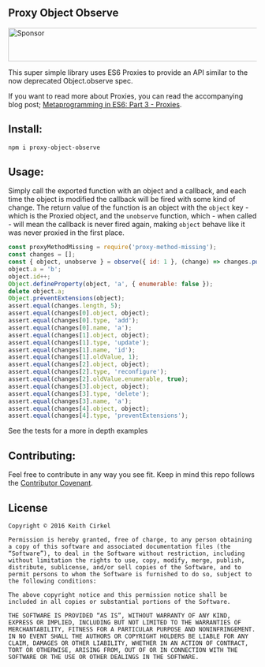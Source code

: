 ## Proxy Object Observe

<a target='_blank' rel='nofollow' href='https://app.codesponsor.io/link/ygkcNhfZ9nTDeVM6P8LSGn1C/keithamus/proxy-object-observe'>  <img alt='Sponsor' width='888' height='68' src='https://app.codesponsor.io/embed/ygkcNhfZ9nTDeVM6P8LSGn1C/keithamus/proxy-object-observe.svg' /></a>

This super simple library uses ES6 Proxies to provide an API similar to the now deprecated Object.observe spec.

If you want to read more about Proxies, you can read the accompanying blog post; [Metaprogramming in ES6: Part 3 - Proxies](https://www.keithcirkel.co.uk/metaprogramming-in-es6-part-3-proxies/).

## Install:

```bash
npm i proxy-object-observe
```

## Usage:

Simply call the exported function with an object and a callback, and each time the object is modified the callback will be fired with some kind of change. The return value of the function is an object with the `object` key - which is the Proxied object, and the `unobserve` function, which - when called - will mean the callback is never fired again, making `object` behave like it was never proxied in the first place.

```js
const proxyMethodMissing = require('proxy-method-missing');
const changes = [];
const { object, unobserve } = observe({ id: 1 }, (change) => changes.push(change));
object.a = 'b';
object.id++;
Object.defineProperty(object, 'a', { enumerable: false });
delete object.a;
Object.preventExtensions(object);
assert.equal(changes.length, 5);
assert.equal(changes[0].object, object);
assert.equal(changes[0].type, 'add');
assert.equal(changes[0].name, 'a');
assert.equal(changes[1].object, object);
assert.equal(changes[1].type, 'update');
assert.equal(changes[1].name, 'id');
assert.equal(changes[1].oldValue, 1);
assert.equal(changes[2].object, object);
assert.equal(changes[2].type, 'reconfigure');
assert.equal(changes[2].oldValue.enumerable, true);
assert.equal(changes[3].object, object);
assert.equal(changes[3].type, 'delete');
assert.equal(changes[3].name, 'a');
assert.equal(changes[4].object, object);
assert.equal(changes[4].type, 'preventExtensions');
```

See the tests for a more in depth examples

## Contributing:

Feel free to contribute in any way you see fit. Keep in mind this repo follows the [Contributor Covenant](http://contributor-covenant.org/).

## License

```
Copyright © 2016 Keith Cirkel

Permission is hereby granted, free of charge, to any person obtaining a copy of this software and associated documentation files (the “Software”), to deal in the Software without restriction, including without limitation the rights to use, copy, modify, merge, publish, distribute, sublicense, and/or sell copies of the Software, and to permit persons to whom the Software is furnished to do so, subject to the following conditions:

The above copyright notice and this permission notice shall be included in all copies or substantial portions of the Software.

THE SOFTWARE IS PROVIDED “AS IS”, WITHOUT WARRANTY OF ANY KIND, EXPRESS OR IMPLIED, INCLUDING BUT NOT LIMITED TO THE WARRANTIES OF MERCHANTABILITY, FITNESS FOR A PARTICULAR PURPOSE AND NONINFRINGEMENT. IN NO EVENT SHALL THE AUTHORS OR COPYRIGHT HOLDERS BE LIABLE FOR ANY CLAIM, DAMAGES OR OTHER LIABILITY, WHETHER IN AN ACTION OF CONTRACT, TORT OR OTHERWISE, ARISING FROM, OUT OF OR IN CONNECTION WITH THE SOFTWARE OR THE USE OR OTHER DEALINGS IN THE SOFTWARE.
```
